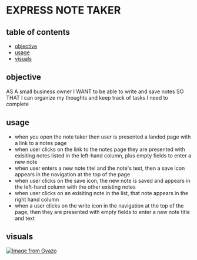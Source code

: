 # EXPRESS NOTE TAKER

## table of contents
- [objective](#objective)
- [usage](#usage)
- [visuals](#visuals)

## objective
AS A small business owner
I WANT to be able to write and save notes
SO THAT I can organize my thoughts and keep track of tasks I need to complete

## usage
- when you open the note taker then user is presented a landed page with a link to a notes page
- when user clicks on the link to the notes page they are presented with exisiting notes listed in the left-hand column, plus empty fields to enter a new note 
- when user enters a new note titel and the note's text, then a save icon appears in the navigation at the top of the page
- when user clicks on the save icon, the new note is saved and appears in the left-hand column with the other existing notes
- when  user clicks on an exisiting note in the list, that note appears in the right hand column
- when a user clicks on the write icon in the navigation at the top of the page, then they are presented with empty fields to enter a new note title and text 

## visuals
[![Image from Gyazo](https://i.gyazo.com/d5723789e91cabb447c3c6893b16c4f3.gif)](https://gyazo.com/d5723789e91cabb447c3c6893b16c4f3)
